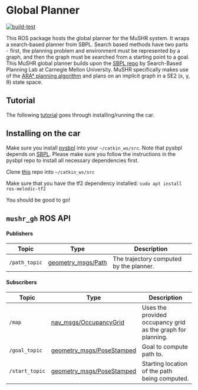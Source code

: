 # Global Planner
[![build-test](https://github.com/prl-mushr/mushr_gp/actions/workflows/ci.yml/badge.svg?branch=main)](https://github.com/prl-mushr/mushr_gp/actions)

This ROS package hosts the global planner for the MuSHR system. It wraps a search-based planner from SBPL. Search based methods have two parts - first, the planning problem and environment must be represented by a graph, and then the graph must be searched from a starting point to a goal. This MuSHR global planner builds upon the [SBPL repo](https://github.com/sbpl/sbpl) by Search-Based Planning Lab at Carnegie Mellon University. MuSHR specifically makes use of the [ARA* planning algorithm](https://en.wikipedia.org/wiki/Anytime_A*) and plans on an implicit graph in a SE2 (x, y, θ) state space.

## Tutorial
The following [tutorial](https://mushr.io/tutorials/navigation/) goes through installing/running the car.

## Installing on the car
Make sure you install [pysbpl](https://github.com/schmittlema/pysbpl) into your `~/catkin_ws/src`. Note that pysbpl depends on [SBPL](https://github.com/sbpl/sbpl). Please make sure you follow the instructions in the pysbpl repo to install all necessary dependencies first.

Clone [this](https://github.com/prl-mushr/mushr_gp) repo into `~/catkin_ws/src`

Make sure that you have the tf2 dependency installed: `sudo apt install ros-melodic-tf2`

You should be good to go!

## `mushr_gh` ROS API

#### Publishers
Topic | Type | Description
------|------|------------
`/path_topic`|[geometry_msgs/Path](http://docs.ros.org/en/melodic/api/nav_msgs/html/msg/Path.html)|The trajectory computed by the planner.

#### Subscribers
Topic | Type | Description
------|------|------------
`/map`|[nav_msgs/OccupancyGrid](http://docs.ros.org/en/melodic/api/nav_msgs/html/msg/OccupancyGrid.html)|Uses the provided occupancy grid as the graph for planning.
`/goal_topic`|[geometry_msgs/PoseStamped](http://docs.ros.org/api/geometry_msgs/html/msg/PoseStamped.html)|Goal to compute path to.
`/start_topic`|[geometry_msgs/PoseStamped](http://docs.ros.org/api/geometry_msgs/html/msg/PoseStamped.html)|Starting location of the path being computed.
